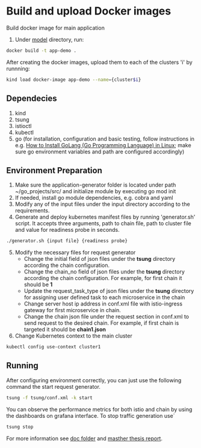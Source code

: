 # Build and upload Docker images
Build docker image for main application
1. Under [model](/model) directory, run:
``` bash
docker build -t app-demo .
```

After creating the docker images, upload them to each of the clusters 'i' by runnning:
``` bash
kind load docker-image app-demo --name={cluster$i}
```

## Dependecies
1. kind
2. tsung
3. istioctl
4. kubectl
5. go (for installation, configuration and basic testing, follow instructions in e.g. [How to Install GoLang (Go Programming Language) in Linux](HTtps://www.tecmint.com/install-go-in-linux/); make sure go environment variables and path are configured accordingly)

## Environment Preparation
1. Make sure the application-generator folder is located under path ~/go_projects/src/ and initialize module by executing go mod init
2. If needed, install go module dependencies, e.g. cobra and yaml
3. Modify any of the input files under the input directory according to the requirements.
4. Generate and deploy kubernetes manifest files by running 'generator.sh' script. It accepts three arguments, path to chain file, path to cluster file and value for readiness probe in seconds.
  ```bash
  ./generator.sh {input file} {readiness probe}
  ```
5. Modify the necessary files for request generator
    - Change the initial field of json files under the **tsung** directory according the chain configuration.
    - Change the chain_no field of json files under the **tsung** directory according the chain configuration. For example, for first chain it should be **1**
    - Update the request_task_type of json files under the **tsung** directory for assigning user defined task to each microservice in the chain
    - Change server host ip address in conf.xml file with istio-ingress gateway for first microservice in chain.
    - Change the chain json file under the request section in conf.xml to send request to the desired chain. For example, if first chain is targeted it should be **chain1.json**
6. Change Kubernetes context to the main cluster
```bash
kubectl config use-context cluster1
```
## Running
After configuring environment correctly, you can just use the following command the start request generator.
```bash
tsung -f tsung/conf.xml -k start
```
You can observe the performance metrics for both istio and chain by using the dashboards on grafana interface.
To stop traffic generation use´
```bash
tsung stop
```

For more information see [doc folder](generator/doc) and [masther thesis report](http://www.diva-portal.org/smash/record.jsf?pid=diva2%3A1506576&dswid=8090).
